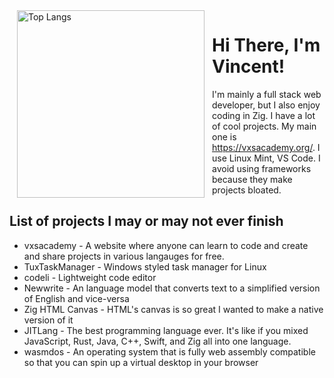 <img align="left" width="300" hspace="12" src="https://github-readme-stats.vercel.app/api/top-langs/?username=vExcess&langs_count=10" alt="Top Langs">

# Hi There, I'm Vincent!
I'm mainly a full stack web developer, but I also enjoy coding in Zig. I have a lot of cool projects. My main one is <a href="https://vxsacademy.org/" target="_blank">https://vxsacademy.org/</a>. I use Linux Mint, VS Code. I avoid using frameworks because they make projects bloated.

## List of projects I may or may not ever finish
<ul>
    <li>vxsacademy - A website where anyone can learn to code and create and share projects in various langauges for free.</li>
    <li>TuxTaskManager - Windows styled task manager for Linux</li>
    <li>codeli - Lightweight code editor</li>
    <li>Newwrite - An language model that converts text to a simplified version of English and vice-versa</li>
    <li>Zig HTML Canvas - HTML's canvas is so great I wanted to make a native version of it</li>
    <li>JITLang - The best programming language ever. It's like if you mixed JavaScript, Rust, Java, C++, Swift, and Zig all into one language.</li>
    <li>wasmdos - An operating system that is fully web assembly compatible so that you can spin up a virtual desktop in your browser</li>
</ul>
